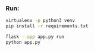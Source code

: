 ### Run:

```bash
virtualenv -p python3 venv
pip install -r requirements.txt

flask --app app.py run
python app.py
```